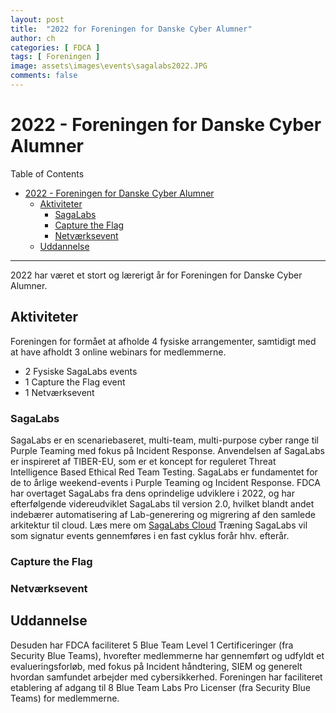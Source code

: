 ```yaml
---
layout: post
title:  "2022 for Foreningen for Danske Cyber Alumner"
author: ch
categories: [ FDCA ]
tags: [ Foreningen ]
image: assets\images\events\sagalabs2022.JPG
comments: false
---
```

# 2022 - Foreningen for Danske Cyber Alumner
Table of Contents
- [2022 - Foreningen for Danske Cyber Alumner](#2022---foreningen-for-danske-cyber-alumner)
  - [Aktiviteter](#aktiviteter)
    - [SagaLabs](#sagalabs)
    - [Capture the Flag](#capture-the-flag)
    - [Netværksevent](#netværksevent)
  - [Uddannelse](#uddannelse)

----

2022 har været et stort og lærerigt år for Foreningen for Danske Cyber Alumner. 

## Aktiviteter
Foreningen for formået at afholde 4 fysiske arrangementer, samtidigt med at have afholdt 3 online webinars for medlemmerne. 
- 2 Fysiske SagaLabs events
- 1 Capture the Flag event 
- 1 Netværksevent 

### SagaLabs
SagaLabs er en scenariebaseret, multi-team, multi-purpose cyber range til Purple Teaming med fokus på Incident Response. Anvendelsen af SagaLabs er inspireret af TIBER-EU, som er et koncept for reguleret Threat Intelligence Based Ethical Red Team Testing. SagaLabs er fundamentet for de to årlige weekend-events i Purple Teaming og Incident Response.
FDCA har overtaget SagaLabs fra dens oprindelige udviklere i 2022, og har efterfølgende videreudviklet SagaLabs til version 2.0, hvilket blandt andet indebærer automatisering af Lab-generering og  migrering af den samlede arkitektur til cloud. Læs mere om [SagaLabs Cloud](https://fdca.dk/sagalabs) Træning SagaLabs vil som signatur events gennemføres i en fast cyklus forår hhv. efterår.

### Capture the Flag 

### Netværksevent

## Uddannelse
Desuden har FDCA faciliteret 5 Blue Team Level 1 Certificeringer (fra Security Blue Teams), hvorefter medlemmerne har gennemført og udfyldt et evalueringsforløb, med fokus på Incident håndtering, SIEM og generelt hvordan samfundet arbejder med cybersikkerhed. 
Foreningen har faciliteret etablering af adgang til 8 Blue Team Labs Pro Licenser (fra Security Blue Teams) for medlemmerne.
